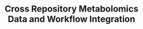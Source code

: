 ---
affilliation: UNIVERSITY OF CALIFORNIA, SAN DIEGO
description: "The lack of uniformity in published experimental methods and data is\
  \ a major impediment for the research community to compare, corroborate, and build\
  \ upon biomedical discoveries. The FAIR data principles state that research data\
  \ should be \u201Cfindable, accessible, interoperable, and reusable.\u201D Public\
  \ metabolomics data repositories and large-scale studies supported by the NIH Common\
  \ Fund, including Metabolomics Workbench and the Integrated Human Microbiome Project\
  \ (iHMP), and other public mass spectrometry data repositories, such as the Global\
  \ Natural Products Social Molecular Networking (GNPS) and MetaboLights, have made\
  \ progress in recent years to address the first two FAIR principles by making metabolomics\
  \ data easily findable and accessible. Unfortunately, the final two FAIR principles,\
  \ which state that data should be interoperable and reusable, have not been adequately\
  \ addressed yet by the metabolomics community. This prevents metabolomics data from\
  \ multiple relevant studies to be compared and co-analyzed. This proposal aims to\
  \ bridge this interoperability and reusability gap by harmonizing community standards\
  \ and creating accompanying computational tools for data re-analysis. Specifically,\
  \ this proposal will 1. Standardize and convert mass spectrometry data formats (Aim\
  \ 1), 2. Harmonize experimental metadata and analysis results with common controlled\
  \ vocabulary with consistent semantics across all experiments (Aim 1), 3. Develop\
  \ web infrastructure to find and explore datasets by metadata (Aim 1), and 4. Develop\
  \ cloud-enabled portable, reusable, and scalable co-analysis bioinformatics pipelines\
  \ (Aim 2). Successful completion of these aims will democratize the ability for\
  \ the entire metabolomics community to corroborate published findings, discover\
  \ new metabolites that are highlighted only when co-analyzing datasets, and test\
  \ translational hypotheses across different model organisms."
end_date: '2024-09-19T12:00:00-04:00'
grant_num: R03OD034493
pi: WANG, MINGXUN
title: Cross Repository Metabolomics Data and Workflow Integration
website: https://github.com/bittremieux/spectrum_utils
---